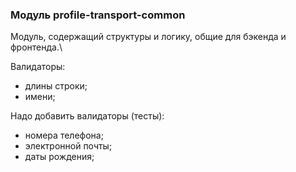 ### Модуль profile-transport-common
Модуль, содержащий структуры и логику, общие для бэкенда и фронтенда.\

Валидаторы:
- длины строки;
- имени;

Надо добавить валидаторы (тесты):
- номера телефона;
- электронной почты;
- даты рождения;